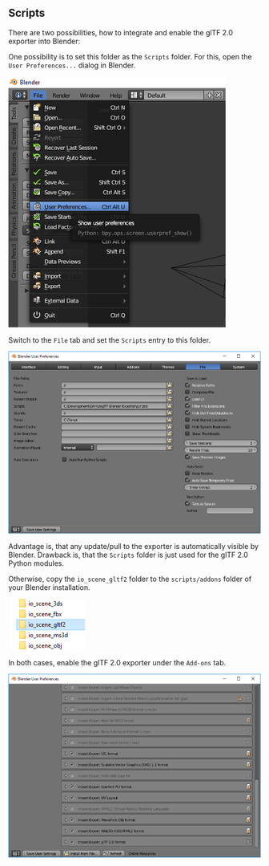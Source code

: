 Scripts
-------
There are two possibilities, how to integrate and enable the glTF 2.0 exporter into Blender: 

One possibility is to set this folder as the `Scripts` folder.
For this, open the `User Preferences...` dialog in Blender.

![Blender User Preferences](Blender_user_preferences.png)  

Switch to the `File` tab and set the `Scripts` entry to this folder.  

![Blender User Preferences File](Blender_file.png)  

Advantage is, that any update/pull to the exporter is automatically visible by Blender. Drawback is, that the `Scripts` folder is just used for the glTF 2.0 Python modules.

Otherwise, copy the `io_scene_gltf2` folder to the `scripts/addons` folder of your Blender installation.

![Blender Explore](Blender_explorer.png)  

In both cases, enable the glTF 2.0 exporter under the `Add-ons` tab. 

![Blender Enable](Blender_enable.png)  
